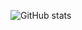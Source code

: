![GitHub stats](https://github-readme-stats.vercel.app/api?username=niklex21&count_private=true&show_icons=true&theme=radical)
